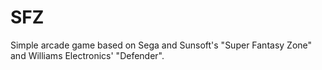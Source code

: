 # SFZ
Simple arcade game based on Sega and Sunsoft's "Super Fantasy Zone" and Williams Electronics' "Defender".
